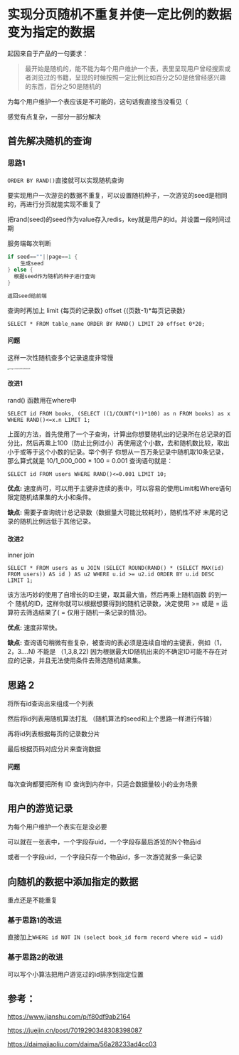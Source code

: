 # 实现分页随机不重复并使一定比例的数据变为指定的数据

起因来自于产品的一句要求：

> 最开始是随机的，能不能为每个用户维护一个表，表里呈现用户曾经搜索或者浏览过的书籍，呈现的时候按照一定比例比如百分之50是他曾经感兴趣的东西，百分之50是随机的

为每个用户维护一个表应该是不可能的，这句话我直接当没看见（

感觉有点复杂，一部分一部分解决

## 首先解决随机的查询

### 思路1

`ORDER BY RAND()`直接就可以实现随机查询

要实现用户一次游览的数据不重复，可以设置随机种子，一次游览的seed是相同的，再进行分页就能实现不重复了

把rand(seed)的seed作为value存入redis，key就是用户的id。并设置一段时间过期

服务端每次判断

```go
if seed==""||page==1 {
	生成seed
} else {
  根据seed作为随机的种子进行查询
}

返回seed给前端
```

查询时再加上 limit {每页的记录数} offset {(页数-1)*每页记录数}

`SELECT * FROM table_name ORDER BY RAND() LIMIT 20 offset 0*20;`

#### 问题

这样一次性随机查多个记录速度非常慢

<img src="/Users/wangxin/Library/Application Support/typora-user-images/image-20220216143934609.png" alt="image-20220216143934609" style="zoom:25%;" />

#### 改进1

rand() 函数用在where中

`SELECT id FROM books, (SELECT ((1/COUNT(*))*100) as n FROM books) as x WHERE RAND()<=x.n LIMIT 1;`

上面的方法，首先使用了一个子查询，计算出你想要随机出的记录所在总记录的百分比，然后再乘上100（防止比例过小）再使用这个小数，去和随机数比较，取出小于或等于这个小数的记录。举个例子 你想从一百万条记录中随机取10条记录，那么算式就是 10/1_000_000 * 100 = 0.001 查询语句就是：

```mysql
SELECT id FROM users WHERE RAND()<=0.001 LIMIT 10;
```

**优点:** 速度尚可，可以用于主键非连续的表中，可以容易的使用Limit和Where语句限定随机结果集的大小和条件。

**缺点:** 需要子查询统计总记录数（数据量大可能比较耗时），随机性不好 末尾的记录的随机比例远低于其他记录。

#### 改进2

inner join

```mysql
SELECT * FROM users as u JOIN (SELECT ROUND(RAND() * (SELECT MAX(id) FROM users)) AS id ) AS u2 WHERE u.id >= u2.id ORDER BY u.id DESC LIMIT 1;
```

该方法巧妙的使用了自增长的ID主键，取其最大值，然后再乘上随机函数 的到一个 随机的ID，这样你就可以根据想要得到的随机记录数，决定使用 >= 或是 = 运算符去筛选结果了( = 仅用于随机一条记录的情况)。

**优点:** 速度非常快。

**缺点:** 查询语句稍微有些复杂，被查询的表必须是连续自增的主键表，例如（1，2，3....N) 不能是 （1,3,8,22) 因为根据最大ID随机出来的不确定ID可能不存在对应的记录，并且无法使用条件去筛选随机结果集。

## 思路 2

将所有id查询出来组成一个列表

然后将id列表用随机算法打乱 （随机算法的seed和上个思路一样进行传输）

再将id列表根据每页的记录数分片

最后根据页码对应分片来查询数据



#### 问题

每次查询都要把所有 ID 查询到内存中，只适合数据量较小的业务场景



## 用户的游览记录

为每个用户维护一个表实在是没必要

可以就在一张表中，一个字段存uid，一个字段存最后游览的N个物品id

或者一个字段uid，一个字段只存一个物品id，多一次游览就多一条记录

## 向随机的数据中添加指定的数据

重点还是不能重复

### 基于思路1的改进

直接加上`WHERE id NOT IN (select book_id form record where uid = uid)`

### 基于思路2的改进

可以写个小算法把用户游览过的id排序到指定位置



## 参考：

https://www.jianshu.com/p/f80df9ab2164

https://juejin.cn/post/7019290348308398087

https://daimajiaoliu.com/daima/56a28233ad4cc03
